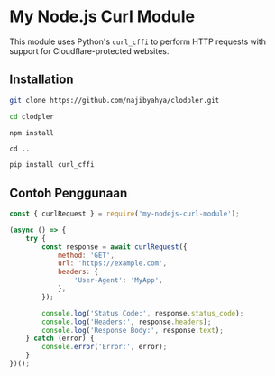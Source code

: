 # My Node.js Curl Module

This module uses Python's `curl_cffi` to perform HTTP requests with support for Cloudflare-protected websites.

## Installation

```bash
git clone https://github.com/najibyahya/clodpler.git
```
```bash
cd clodpler
```
```bash
npm install
```
```
cd ..
```
```bash
pip install curl_cffi
```

## Contoh Penggunaan

```javascript
const { curlRequest } = require('my-nodejs-curl-module');

(async () => {
    try {
        const response = await curlRequest({
            method: 'GET',
            url: 'https://example.com',
            headers: {
                'User-Agent': 'MyApp',
            },
        });

        console.log('Status Code:', response.status_code);
        console.log('Headers:', response.headers);
        console.log('Response Body:', response.text);
    } catch (error) {
        console.error('Error:', error);
    }
})();
